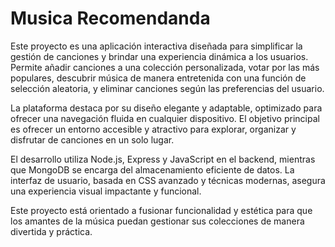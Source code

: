 # Musica Recomendanda
Este proyecto es una aplicación interactiva diseñada para simplificar la gestión de canciones y brindar una experiencia dinámica a los usuarios. Permite añadir canciones a una colección personalizada, votar por las más populares, descubrir música de manera entretenida con una función de selección aleatoria, y eliminar canciones según las preferencias del usuario.

La plataforma destaca por su diseño elegante y adaptable, optimizado para ofrecer una navegación fluida en cualquier dispositivo. El objetivo principal es ofrecer un entorno accesible y atractivo para explorar, organizar y disfrutar de canciones en un solo lugar.

El desarrollo utiliza Node.js, Express y JavaScript en el backend, mientras que MongoDB se encarga del almacenamiento eficiente de datos. La interfaz de usuario, basada en CSS avanzado y técnicas modernas, asegura una experiencia visual impactante y funcional.

Este proyecto está orientado a fusionar funcionalidad y estética para que los amantes de la música puedan gestionar sus colecciones de manera divertida y práctica.
